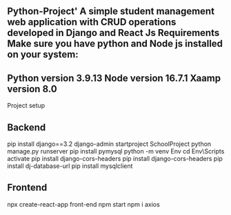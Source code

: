**Python-Project**'
A simple student management web application with CRUD operations developed in Django and React Js
Requirements
Make sure you have python and Node js installed on your system:
-----------------------------------------------------------------------------------------------------------------------------------------
Python version 3.9.13
Node version 16.7.1
Xaamp version 8.0
-----------------------------------------------------------------------------------------------------------------------------------------
Project setup

Backend
------------------------------
pip install django==3.2
django-admin startproject SchoolProject 
python manage.py runserver
pip install pymysql
python -m venv Env
cd Env\Scripts
activate
pip install django-cors-headers
pip install django-cors-headers
pip install dj-database-url
pip install mysqlclient

Frontend
-----------------------
npx create-react-app front-end
npm start
npm i axios



